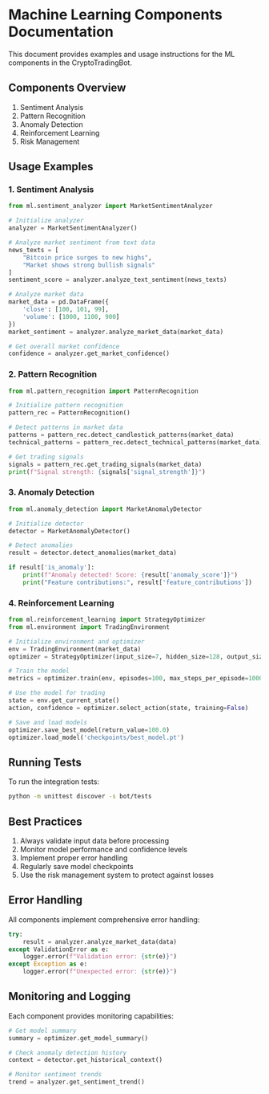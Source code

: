 # Machine Learning Components Documentation

This document provides examples and usage instructions for the ML components in the CryptoTradingBot.

## Components Overview

1. Sentiment Analysis
2. Pattern Recognition
3. Anomaly Detection
4. Reinforcement Learning
5. Risk Management

## Usage Examples

### 1. Sentiment Analysis

```python
from ml.sentiment_analyzer import MarketSentimentAnalyzer

# Initialize analyzer
analyzer = MarketSentimentAnalyzer()

# Analyze market sentiment from text data
news_texts = [
    "Bitcoin price surges to new highs",
    "Market shows strong bullish signals"
]
sentiment_score = analyzer.analyze_text_sentiment(news_texts)

# Analyze market data
market_data = pd.DataFrame({
    'close': [100, 101, 99],
    'volume': [1000, 1100, 900]
})
market_sentiment = analyzer.analyze_market_data(market_data)

# Get overall market confidence
confidence = analyzer.get_market_confidence()
```

### 2. Pattern Recognition

```python
from ml.pattern_recognition import PatternRecognition

# Initialize pattern recognition
pattern_rec = PatternRecognition()

# Detect patterns in market data
patterns = pattern_rec.detect_candlestick_patterns(market_data)
technical_patterns = pattern_rec.detect_technical_patterns(market_data)

# Get trading signals
signals = pattern_rec.get_trading_signals(market_data)
print(f"Signal strength: {signals['signal_strength']}")
```

### 3. Anomaly Detection

```python
from ml.anomaly_detection import MarketAnomalyDetector

# Initialize detector
detector = MarketAnomalyDetector()

# Detect anomalies
result = detector.detect_anomalies(market_data)

if result['is_anomaly']:
    print(f"Anomaly detected! Score: {result['anomaly_score']}")
    print("Feature contributions:", result['feature_contributions'])
```

### 4. Reinforcement Learning

```python
from ml.reinforcement_learning import StrategyOptimizer
from ml.environment import TradingEnvironment

# Initialize environment and optimizer
env = TradingEnvironment(market_data)
optimizer = StrategyOptimizer(input_size=7, hidden_size=128, output_size=3)

# Train the model
metrics = optimizer.train(env, episodes=100, max_steps_per_episode=1000)

# Use the model for trading
state = env.get_current_state()
action, confidence = optimizer.select_action(state, training=False)

# Save and load models
optimizer.save_best_model(return_value=100.0)
optimizer.load_model('checkpoints/best_model.pt')
```

## Running Tests

To run the integration tests:

```bash
python -m unittest discover -s bot/tests
```

## Best Practices

1. Always validate input data before processing
2. Monitor model performance and confidence levels
3. Implement proper error handling
4. Regularly save model checkpoints
5. Use the risk management system to protect against losses

## Error Handling

All components implement comprehensive error handling:

```python
try:
    result = analyzer.analyze_market_data(data)
except ValidationError as e:
    logger.error(f"Validation error: {str(e)}")
except Exception as e:
    logger.error(f"Unexpected error: {str(e)}")
```

## Monitoring and Logging

Each component provides monitoring capabilities:

```python
# Get model summary
summary = optimizer.get_model_summary()

# Check anomaly detection history
context = detector.get_historical_context()

# Monitor sentiment trends
trend = analyzer.get_sentiment_trend()
```
